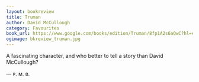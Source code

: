 ```yaml
---
layout: bookreview
title: Truman
author: David McCullough
category: Favourites
book_url: https://www.google.com/books/edition/Truman/8fp1A2s6aQwC?hl=en&gbpv=0
ogimage: bkreview_truman.jpg
---
```

A fascinating character, and who better to tell a story than David McCullough?

— ᴘ. ᴍ. ʙ.